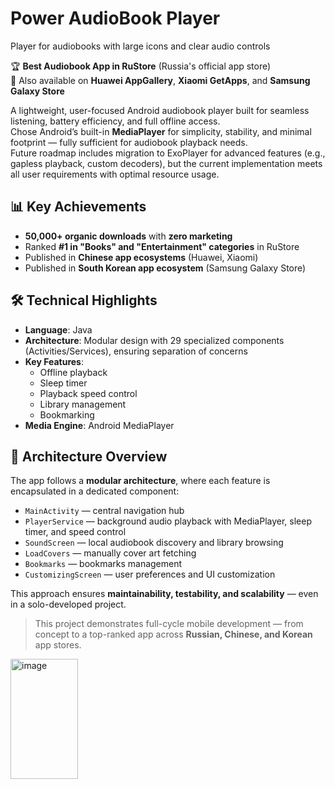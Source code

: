 # Power AudioBook Player  
Player for audiobooks with large icons and clear audio controls

🏆 **Best Audiobook App in RuStore** (Russia's official app store)  
📱 Also available on **Huawei AppGallery**, **Xiaomi GetApps**, and **Samsung Galaxy Store**

A lightweight, user-focused Android audiobook player built for seamless listening, battery efficiency, and full offline access.  
Chose Android’s built-in **MediaPlayer** for simplicity, stability, and minimal footprint — fully sufficient for audiobook playback needs.  
Future roadmap includes migration to ExoPlayer for advanced features (e.g., gapless playback, custom decoders), but the current implementation meets all user requirements with optimal resource usage.

## 📊 Key Achievements
- **50,000+ organic downloads** with **zero marketing**
- Ranked **#1 in "Books" and "Entertainment" categories** in RuStore
- Published in **Chinese app ecosystems** (Huawei, Xiaomi)
- Published in **South Korean app ecosystem** (Samsung Galaxy Store)

## 🛠️ Technical Highlights
- **Language**: Java  
- **Architecture**: Modular design with 29 specialized components (Activities/Services), ensuring separation of concerns  
- **Key Features**:  
  - Offline playback  
  - Sleep timer  
  - Playback speed control  
  - Library management  
  - Bookmarking  
- **Media Engine**: Android MediaPlayer  

## 🧩 Architecture Overview
The app follows a **modular architecture**, where each feature is encapsulated in a dedicated component:
- `MainActivity` — central navigation hub  
- `PlayerService` — background audio playback with MediaPlayer, sleep timer, and speed control  
- `SoundScreen` — local audiobook discovery and library browsing  
- `LoadCovers` — manually cover art fetching  
- `Bookmarks` — bookmarks management  
- `CustomizingScreen` — user preferences and UI customization  

This approach ensures **maintainability, testability, and scalability** — even in a solo-developed project.

> This project demonstrates full-cycle mobile development — from concept to a top-ranked app across **Russian, Chinese, and Korean** app stores.

<img width="108" height="192" alt="image" src="https://github.com/user-attachments/assets/70c58422-75d8-4b75-b169-20016db0d237" />
